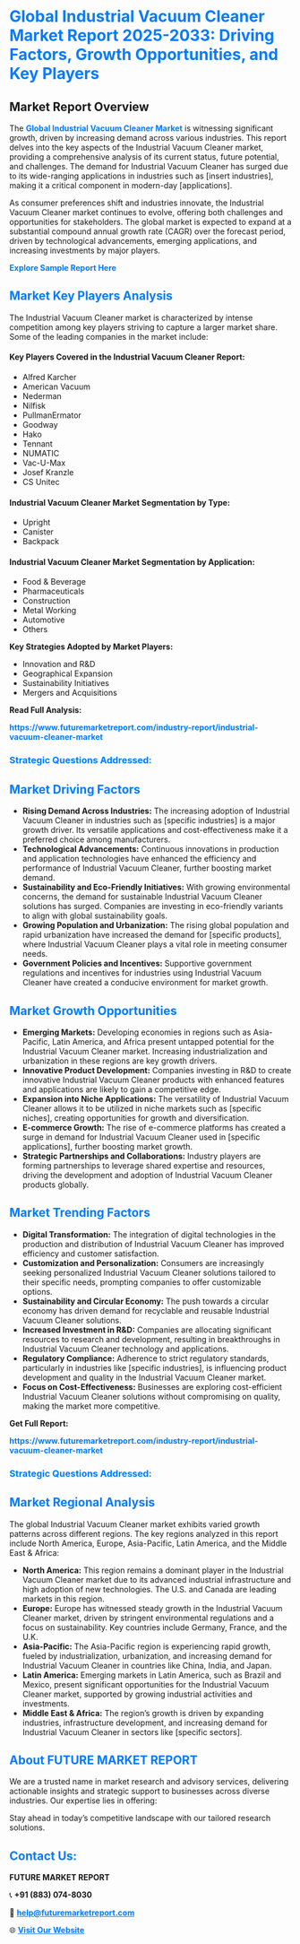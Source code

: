 <h1 style="color: #007BFF;">Global Industrial Vacuum Cleaner Market Report 2025-2033: Driving Factors, Growth Opportunities, and Key Players</h1>

<section id="overview">
<h2>Market Report Overview</h2>
<p>The <a href="https://www.futuremarketreport.com/industry-report/industrial-vacuum-cleaner-market" style="color: #007BFF; text-decoration: none;"><strong>Global Industrial Vacuum Cleaner Market</strong></a> is witnessing significant growth, driven by increasing demand across various industries. This report delves into the key aspects of the Industrial Vacuum Cleaner market, providing a comprehensive analysis of its current status, future potential, and challenges. The demand for Industrial Vacuum Cleaner has surged due to its wide-ranging applications in industries such as [insert industries], making it a critical component in modern-day [applications].</p>
<p>As consumer preferences shift and industries innovate, the Industrial Vacuum Cleaner market continues to evolve, offering both challenges and opportunities for stakeholders. The global market is expected to expand at a substantial compound annual growth rate (CAGR) over the forecast period, driven by technological advancements, emerging applications, and increasing investments by major players.</p>
</section>

<section id="overview">
<p><a href="https://www.futuremarketreport.com/request-sample/reportId=54398" style="color: #007BFF; text-decoration: none;"><strong>Explore Sample Report Here</strong></a></p>
</section>

<section id="key-players">
<h2 style="color: #007BFF;">Market Key Players Analysis</h2>
<p>The Industrial Vacuum Cleaner market is characterized by intense competition among key players striving to capture a larger market share. Some of the leading companies in the market include:</p>
<h4>Key Players Covered in the Industrial Vacuum Cleaner Report:</h4>
<ul><li>Alfred Karcher</li><li>American Vacuum</li><li>Nederman</li><li>Nilfisk</li><li>PullmanErmator</li><li>Goodway</li><li>Hako</li><li>Tennant</li><li>NUMATIC</li><li>Vac-U-Max</li><li>Josef Kranzle</li><li>CS Unitec</li></ul>
<h4>Industrial Vacuum Cleaner Market Segmentation by Type:</h4>
<ul><li>Upright</li><li>Canister</li><li>Backpack</li></ul>

<h4>Industrial Vacuum Cleaner Market Segmentation by Application:</h4>
<ul><li>Food &amp; Beverage</li><li>Pharmaceuticals</li><li>Construction</li><li>Metal Working</li><li>Automotive</li><li>Others</li></ul>
<p><strong>Key Strategies Adopted by Market Players:</strong></p>
<ul>
<li>Innovation and R&D</li>
<li>Geographical Expansion</li>
<li>Sustainability Initiatives</li>
<li>Mergers and Acquisitions</li>
</ul>
</section>

<section>
<p><strong>Read Full Analysis: </strong></p><a href="https://www.futuremarketreport.com/industry-report/industrial-vacuum-cleaner-market" style="color: #007BFF; text-decoration: none;"><strong>https://www.futuremarketreport.com/industry-report/industrial-vacuum-cleaner-market</strong></a>
<h3 style="color: #007BFF;">Strategic Questions Addressed:</h3>
</section>

<section id="driving-factors">
<h2 style="color: #007BFF;">Market Driving Factors</h2>
<ul>
<li><strong>Rising Demand Across Industries:</strong> The increasing adoption of Industrial Vacuum Cleaner in industries such as [specific industries] is a major growth driver. Its versatile applications and cost-effectiveness make it a preferred choice among manufacturers.</li>
<li><strong>Technological Advancements:</strong> Continuous innovations in production and application technologies have enhanced the efficiency and performance of Industrial Vacuum Cleaner, further boosting market demand.</li>
<li><strong>Sustainability and Eco-Friendly Initiatives:</strong> With growing environmental concerns, the demand for sustainable Industrial Vacuum Cleaner solutions has surged. Companies are investing in eco-friendly variants to align with global sustainability goals.</li>
<li><strong>Growing Population and Urbanization:</strong> The rising global population and rapid urbanization have increased the demand for [specific products], where Industrial Vacuum Cleaner plays a vital role in meeting consumer needs.</li>
<li><strong>Government Policies and Incentives:</strong> Supportive government regulations and incentives for industries using Industrial Vacuum Cleaner have created a conducive environment for market growth.</li>
</ul>
</section>

<section id="growth-opportunities">
<h2 style="color: #007BFF;">Market Growth Opportunities</h2>
<ul>
<li><strong>Emerging Markets:</strong> Developing economies in regions such as Asia-Pacific, Latin America, and Africa present untapped potential for the Industrial Vacuum Cleaner market. Increasing industrialization and urbanization in these regions are key growth drivers.</li>
<li><strong>Innovative Product Development:</strong> Companies investing in R&D to create innovative Industrial Vacuum Cleaner products with enhanced features and applications are likely to gain a competitive edge.</li>
<li><strong>Expansion into Niche Applications:</strong> The versatility of Industrial Vacuum Cleaner allows it to be utilized in niche markets such as [specific niches], creating opportunities for growth and diversification.</li>
<li><strong>E-commerce Growth:</strong> The rise of e-commerce platforms has created a surge in demand for Industrial Vacuum Cleaner used in [specific applications], further boosting market growth.</li>
<li><strong>Strategic Partnerships and Collaborations:</strong> Industry players are forming partnerships to leverage shared expertise and resources, driving the development and adoption of Industrial Vacuum Cleaner products globally.</li>
</ul>
</section>

<section id="trending-factors">
<h2 style="color: #007BFF;">Market Trending Factors</h2>
<ul>
<li><strong>Digital Transformation:</strong> The integration of digital technologies in the production and distribution of Industrial Vacuum Cleaner has improved efficiency and customer satisfaction.</li>
<li><strong>Customization and Personalization:</strong> Consumers are increasingly seeking personalized Industrial Vacuum Cleaner solutions tailored to their specific needs, prompting companies to offer customizable options.</li>
<li><strong>Sustainability and Circular Economy:</strong> The push towards a circular economy has driven demand for recyclable and reusable Industrial Vacuum Cleaner solutions.</li>
<li><strong>Increased Investment in R&D:</strong> Companies are allocating significant resources to research and development, resulting in breakthroughs in Industrial Vacuum Cleaner technology and applications.</li>
<li><strong>Regulatory Compliance:</strong> Adherence to strict regulatory standards, particularly in industries like [specific industries], is influencing product development and quality in the Industrial Vacuum Cleaner market.</li>
<li><strong>Focus on Cost-Effectiveness:</strong> Businesses are exploring cost-efficient Industrial Vacuum Cleaner solutions without compromising on quality, making the market more competitive.</li>
</ul>
</section>

<section>
<p><strong>Get Full Report: </strong></p><a href="https://www.futuremarketreport.com/industry-report/industrial-vacuum-cleaner-market" style="color: #007BFF; text-decoration: none;"><strong>https://www.futuremarketreport.com/industry-report/industrial-vacuum-cleaner-market</strong></a>
<h3 style="color: #007BFF;">Strategic Questions Addressed:</h3>
</section>


<section id="regional-analysis">
<h2 style="color: #007BFF;">Market Regional Analysis</h2>
<p>The global Industrial Vacuum Cleaner market exhibits varied growth patterns across different regions. The key regions analyzed in this report include North America, Europe, Asia-Pacific, Latin America, and the Middle East & Africa:</p>
<ul>
<li><strong>North America:</strong> This region remains a dominant player in the Industrial Vacuum Cleaner market due to its advanced industrial infrastructure and high adoption of new technologies. The U.S. and Canada are leading markets in this region.</li>
<li><strong>Europe:</strong> Europe has witnessed steady growth in the Industrial Vacuum Cleaner market, driven by stringent environmental regulations and a focus on sustainability. Key countries include Germany, France, and the U.K.</li>
<li><strong>Asia-Pacific:</strong> The Asia-Pacific region is experiencing rapid growth, fueled by industrialization, urbanization, and increasing demand for Industrial Vacuum Cleaner in countries like China, India, and Japan.</li>
<li><strong>Latin America:</strong> Emerging markets in Latin America, such as Brazil and Mexico, present significant opportunities for the Industrial Vacuum Cleaner market, supported by growing industrial activities and investments.</li>
<li><strong>Middle East & Africa:</strong> The region’s growth is driven by expanding industries, infrastructure development, and increasing demand for Industrial Vacuum Cleaner in sectors like [specific sectors].</li>
</ul>
</section>

<footer>
<h2 style="color: #007BFF;">About FUTURE MARKET REPORT</h2>
<p>We are a trusted name in market research and advisory services, delivering actionable insights and strategic support to businesses across diverse industries. Our expertise lies in offering:</p>

<p>Stay ahead in today’s competitive landscape with our tailored research solutions.</p>

<h2 style="color: #007BFF;">Contact Us:</h2>
<p><strong>FUTURE MARKET REPORT</strong></p>
<p>📞 <strong>+91 (883) 074-8030</strong></p>
<p>📧 <strong><a href="mailto:help@futuremarketreport.com" style="color: #007BFF;">help@futuremarketreport.com</a></strong></p>
<p>🌐 <strong><a href="https://www.futuremarketreport.com/" style="color: #007BFF;">Visit Our Website</a></strong></p>
</footer>